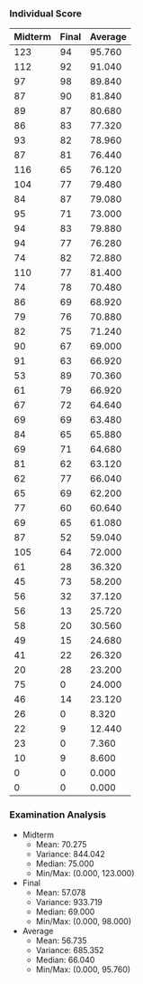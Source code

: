 ### Individual Score

| Midterm | Final | Average |
| ------- | ----- | ------- |
| 123 | 94 | 95.760 |
| 112 | 92 | 91.040 |
| 97 | 98 | 89.840 |
| 87 | 90 | 81.840 |
| 89 | 87 | 80.680 |
| 86 | 83 | 77.320 |
| 93 | 82 | 78.960 |
| 87 | 81 | 76.440 |
| 116 | 65 | 76.120 |
| 104 | 77 | 79.480 |
| 84 | 87 | 79.080 |
| 95 | 71 | 73.000 |
| 94 | 83 | 79.880 |
| 94 | 77 | 76.280 |
| 74 | 82 | 72.880 |
| 110 | 77 | 81.400 |
| 74 | 78 | 70.480 |
| 86 | 69 | 68.920 |
| 79 | 76 | 70.880 |
| 82 | 75 | 71.240 |
| 90 | 67 | 69.000 |
| 91 | 63 | 66.920 |
| 53 | 89 | 70.360 |
| 61 | 79 | 66.920 |
| 67 | 72 | 64.640 |
| 69 | 69 | 63.480 |
| 84 | 65 | 65.880 |
| 69 | 71 | 64.680 |
| 81 | 62 | 63.120 |
| 62 | 77 | 66.040 |
| 65 | 69 | 62.200 |
| 77 | 60 | 60.640 |
| 69 | 65 | 61.080 |
| 87 | 52 | 59.040 |
| 105 | 64 | 72.000 |
| 61 | 28 | 36.320 |
| 45 | 73 | 58.200 |
| 56 | 32 | 37.120 |
| 56 | 13 | 25.720 |
| 58 | 20 | 30.560 |
| 49 | 15 | 24.680 |
| 41 | 22 | 26.320 |
| 20 | 28 | 23.200 |
| 75 | 0 | 24.000 |
| 46 | 14 | 23.120 |
| 26 | 0 | 8.320 |
| 22 | 9 | 12.440 |
| 23 | 0 | 7.360 |
| 10 | 9 | 8.600 |
| 0 | 0 | 0.000 |
| 0 | 0 | 0.000 |



### Examination Analysis
* Midterm
  * Mean: 70.275
  * Variance: 844.042
  * Median: 75.000
  * Min/Max: (0.000, 123.000)
* Final
  * Mean: 57.078
  * Variance: 933.719
  * Median: 69.000
  * Min/Max: (0.000, 98.000)
* Average
  * Mean: 56.735
  * Variance: 685.352
  * Median: 66.040
  * Min/Max: (0.000, 95.760)
